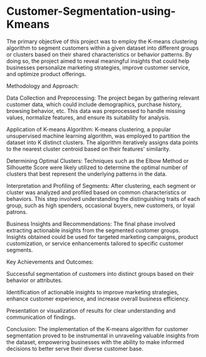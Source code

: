 # Customer-Segmentation-using-Kmeans
The primary objective of this project was to employ the K-means clustering algorithm to segment customers within a given dataset into different groups or clusters based on their shared characteristics or behavior patterns. By doing so, the project aimed to reveal meaningful insights that could help businesses personalize marketing strategies, improve customer service, and optimize product offerings.

Methodology and Approach:

Data Collection and Preprocessing: The project began by gathering relevant customer data, which could include demographics, purchase history, browsing behavior, etc. This data was preprocessed to handle missing values, normalize features, and ensure its suitability for analysis.

Application of K-means Algorithm: K-means clustering, a popular unsupervised machine learning algorithm, was employed to partition the dataset into K distinct clusters. The algorithm iteratively assigns data points to the nearest cluster centroid based on their features' similarity.

Determining Optimal Clusters: Techniques such as the Elbow Method or Silhouette Score were likely utilized to determine the optimal number of clusters that best represent the underlying patterns in the data.

Interpretation and Profiling of Segments: After clustering, each segment or cluster was analyzed and profiled based on common characteristics or behaviors. This step involved understanding the distinguishing traits of each group, such as high spenders, occasional buyers, new customers, or loyal patrons.

Business Insights and Recommendations: The final phase involved extracting actionable insights from the segmented customer groups. Insights obtained could be used for targeted marketing campaigns, product customization, or service enhancements tailored to specific customer segments.

Key Achievements and Outcomes:

Successful segmentation of customers into distinct groups based on their behavior or attributes.

Identification of actionable insights to improve marketing strategies, enhance customer experience, and increase overall business efficiency.

Presentation or visualization of results for clear understanding and communication of findings.

Conclusion:
The implementation of the K-means algorithm for customer segmentation proved to be instrumental in unraveling valuable insights from the dataset, empowering businesses with the ability to make informed decisions to better serve their diverse customer base.
